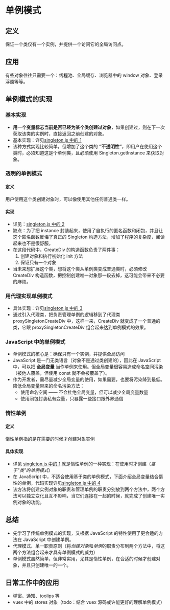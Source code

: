 # 单例模式

## 定义

保证一个类仅有一个实例，并提供一个访问它的全局访问点。

## 应用

有些对象往往只需要一个：线程池、全局缓存、浏览器中的 window 对象、登录浮窗等等。

## 单例模式的实现

### 基本实现

- **用一个变量标志当前是否已经为某个类创建过对象**，如果创建过，则在下一次获取该类的实例时，直接返回之前创建的对象。
- 基本实现：详见[singleton.js 中的 1](./singleton.js)
- 该种方式实现比较简单，但增加了这个类的 **“不透明性”**，即用户在使用这个类时，必须知道这是个单例类，且必须使用 Singleton.getInstance 来获取对象。

### 透明的单例模式

#### 定义

用户使用这个类创建对象时，可以像使用其他任何普通类一样。

#### 实现

- 详见：[singleton.js 中的 2](./singleton.js)
- 缺点：为了把 instance 封装起来，使用了自执行的匿名函数和闭包，并且让这个匿名函数反悔了真正的 Singleton 构造方法，增加了程序的复杂度，阅读起来也不是很舒服。
- 在这段代码中，CreateDiv 的构造函数负责了两件事：
  1. 创建对象和执行初始化 init 方法
  2. 保证只有一个对象
- 当未来想扩展这个类，想将这个类从单例类变成普通类时，必须修改 CreateDiv 构造函数，把控制创建唯一对象那一段去掉，这可能会带来不必要的麻烦。

### 用代理实现单例模式

- 具体实现：详见[singleton.js 中的 3](./singleton.js)
- 通过引入代理类，把负责管理单例的逻辑移到了代理类 proxySingletonCreateDiv 中，这样一来，CreateDiv 就变成了一个普通的类，它跟 proxySingletonCreateDiv 组合起来达到单例模式的效果。

### JavaScript 中的单例模式

- 单例模式的核心是：确保只有一个实例，并提供全局访问
- JavaScript 是一门无类语言（对象不是通过类创建的），因此在 JavaScript 中，可以把 **全局变量** 当作单例来使用。但全局变量很容易造成命名空间污染（被他人覆盖，但使用 const 就不会被覆盖了）。
- 作为开发者，需尽量减少全局变量的使用，如果需要，也要将污染降到最低。降低全局变量带来的命名污染方法：
  - 使用命名空间 —— 不会杜绝全局变量，但可以减少全局变量数量
  - 使用闭包封装私有变量，只暴露一些接口跟外界通信

### 惰性单例

#### 定义

惰性单例指的是在需要的时候才创建对象实例

#### 具体实现

- 详见 [singleton.js 中的 1](./singleton.js) 就是惰性单例的一种实现：在使用时才创建（_基于"类"的单例模式_）
- 在 JavaScript 中，不适合使用基于类的单例模式，下面介绍全局变量结合惰性的单例，代码实现详见[singleton.js 中的 4](./singleton.js)
- 该方法将创建实例对象的职责和管理单例的职责分别放到两个方法中，两个方法可以独立变化且互不影响，当它们连接在一起的时候，就完成了创建唯一实例对象的功能。

## 总结

- 先学习了传统单例模式的实现，又根据 JavaScript 的特性使用了更合适的方法在 JavaScript 中创建单例。
- 代理模式、单一职责原则（将*创建对象*和*单例*的职责分布到两个方法中，将这两个方法组合起来才具有单例模式的威力）
- 单例模式虽然简单，但非常实用，尤其是惰性单例，在合适的时候才创建对象，并且只创建唯一的一个。

## 日常工作中的应用

- 弹窗、通知、toolips 等
- vuex 中的 stores 对象（todo：结合 vuex 源码或许能更好的理解单例模式）